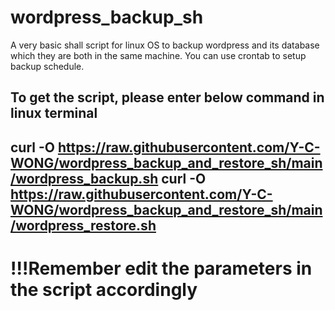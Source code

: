 # wordpress_backup_sh

A very basic shall script for linux OS to backup wordpress and its database which they are both in the same machine.
You can use crontab to setup backup schedule.

To get the script, please enter below command in linux terminal
---------------------
curl -O https://raw.githubusercontent.com/Y-C-WONG/wordpress_backup_and_restore_sh/main/wordpress_backup.sh
curl -O https://raw.githubusercontent.com/Y-C-WONG/wordpress_backup_and_restore_sh/main/wordpress_restore.sh
--------------------

# !!!Remember edit the parameters in the script accordingly
